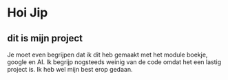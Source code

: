 # Hoi Jip

## dit is mijn project

Je moet even begrijpen dat ik dit heb gemaakt met het module boekje, google en AI.
Ik begrijp nogsteeds weinig van de code omdat het een lastig project is.
Ik heb wel mijn best erop gedaan.
